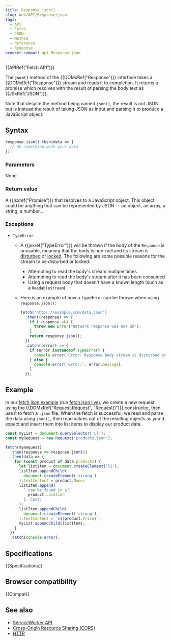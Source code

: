 ```yaml
---
title: Response.json()
slug: Web/API/Response/json
tags:
  - API
  - Fetch
  - JSON
  - Method
  - Reference
  - Response
browser-compat: api.Response.json
---
```

{{APIRef("Fetch API")}}

The **`json()`** method of the {{DOMxRef("Response")}} interface takes
a {{DOMxRef("Response")}} stream and reads it to completion. It returns a promise which
resolves with the result of parsing the body text as {{JSxRef("JSON")}}.

Note that despite the method being named `json()`, the result is not JSON but is instead the result of taking JSON as input and parsing it to produce a JavaScript object.

## Syntax

```js
response.json().then(data => {
  // do something with your data
});
```

### Parameters

None.

### Return value

A {{jsxref("Promise")}} that resolves to a JavaScript object. This object could be
anything that can be represented by JSON — an object, an array, a string, a number...

### Exceptions

- `TypeError`
  - A {{jsxref("TypeError")}} will be thrown if the body of the `Response` is unusable, meaning that the body is non-null and its stream is [disturbed](https://streams.spec.whatwg.org/#is-readable-stream-disturbed) or [locked](https://streams.spec.whatwg.org/#readablestream-locked). The following are some possible reasons for the stream to be disturbed or locked:
  
    - Attempting to read the body's stream multiple times
    - Attempting to read the body's stream after it has been consumed
    - Using a request body that doesn't have a known length (such as a `ReadableStream`)
  - Here is an example of how a TypeError can be thrown when using `response.json()`:

    ```js
    fetch('https://example.com/data.json')
      .then((response) => {
        if (!response.ok) {
          throw new Error('Network response was not ok');
        }
        return response.json();
      })
      .catch((error) => {
        if (error instanceof TypeError) {
          console.error('Error: Response body stream is disturbed or locked.');
        } else {
          console.error('Error:', error.message);
        }
      });
    ```
## Example

In our [fetch
json example](https://github.com/mdn/fetch-examples/tree/master/fetch-json) (run [fetch
json live](https://mdn.github.io/fetch-examples/fetch-json/)), we create a new request using the {{DOMxRef("Request.Request",
  "Request()")}} constructor, then use it to fetch a `.json` file. When the
fetch is successful, we read and parse the data using `json()`, then read
values out of the resulting objects as you'd expect and insert them into list items to
display our product data.

```js
const myList = document.querySelector('ul');
const myRequest = new Request('products.json');

fetch(myRequest)
  .then(response => response.json())
  .then(data => {
    for (const product of data.products) {
      let listItem = document.createElement('li');
      listItem.appendChild(
        document.createElement('strong')
      ).textContent = product.Name;
      listItem.append(
        ` can be found in ${
          product.Location
        }. Cost: `
      );
      listItem.appendChild(
        document.createElement('strong')
      ).textContent = `£${product.Price}`;
      myList.appendChild(listItem);
    }
  })
  .catch(console.error);
```

## Specifications

{{Specifications}}

## Browser compatibility

{{Compat}}

## See also

- [ServiceWorker API](/en-US/docs/Web/API/Service_Worker_API)
- [Cross-Origin Resource Sharing (CORS)](/en-US/docs/Web/HTTP/CORS)
- [HTTP](/en-US/docs/Web/HTTP)
